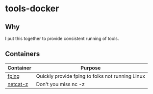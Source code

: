 # tools-docker

## Why

I put this together to provide consistent running of tools.

## Containers

| Container | Purpose |
| --- | --- |
| [fping](fping/README.md) | Quickly provide fping to folks not running Linux |
| [netcat-z](netcat-z/README.md) | Don't you miss nc -z |
